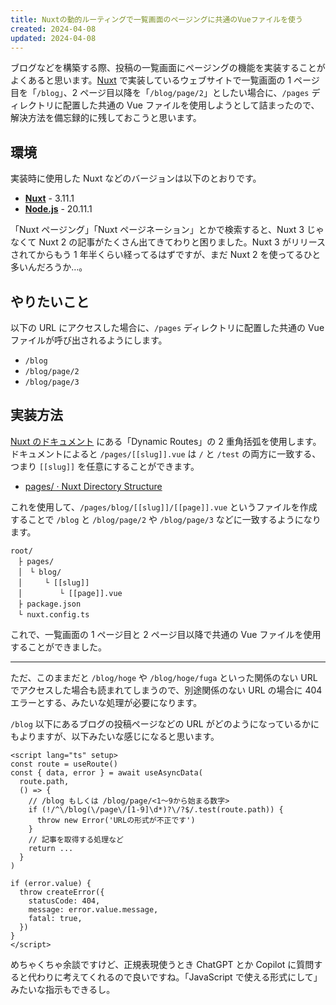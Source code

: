 ```yaml
---
title: Nuxtの動的ルーティングで一覧画面のページングに共通のVueファイルを使う
created: 2024-04-08
updated: 2024-04-08
---
```


ブログなどを構築する際、投稿の一覧画面にページングの機能を実装することがよくあると思います。[Nuxt](https://nuxt.com/) で実装しているウェブサイトで一覧画面の 1 ページ目を「`/blog`」、2 ページ目以降を「`/blog/page/2`」としたい場合に、`/pages` ディレクトリに配置した共通の Vue ファイルを使用しようとして詰まったので、解決方法を備忘録的に残しておこうと思います。

## 環境

実装時に使用した Nuxt などのバージョンは以下のとおりです。

- [**Nuxt**](https://nuxt.com/) - 3.11.1
- [**Node.js**](https://nodejs.org/en) - 20.11.1

「Nuxt ページング」「Nuxt ページネーション」とかで検索すると、Nuxt 3 じゃなくて Nuxt 2 の記事がたくさん出てきてわりと困りました。Nuxt 3 がリリースされてからもう 1 年半くらい経ってるはずですが、まだ Nuxt 2 を使ってるひと多いんだろうか…。

## やりたいこと

以下の URL にアクセスした場合に、`/pages` ディレクトリに配置した共通の Vue ファイルが呼び出されるようにします。

- `/blog`
- `/blog/page/2`
- `/blog/page/3`

## 実装方法

[Nuxt のドキュメント](https://nuxt.com/docs/guide/directory-structure/pages#dynamic-routes) にある「Dynamic Routes」の 2 重角括弧を使用します。ドキュメントによると `/pages/[[slug]].vue` は `/` と `/test` の両方に一致する、つまり `[[slug]]` を任意にすることができます。

- [pages/ · Nuxt Directory Structure](https://nuxt.com/docs/guide/directory-structure/pages#dynamic-routes)

これを使用して、`/pages/blog/[[slug]]/[[page]].vue` というファイルを作成することで `/blog` と `/blog/page/2` や `/blog/page/3` などに一致するようになります。

```
root/
　├ pages/
　│　└ blog/
　│　　　└ [[slug]]
　│　　　　　└ [[page]].vue
　├ package.json
　└ nuxt.config.ts
```

これで、一覧画面の 1 ページ目と 2 ページ目以降で共通の Vue ファイルを使用することができました。

---

ただ、このままだと `/blog/hoge` や `/blog/hoge/fuga` といった関係のない URL でアクセスした場合も読まれてしまうので、別途関係のない URL の場合に 404 エラーとする、みたいな処理が必要になります。

`/blog` 以下にあるブログの投稿ページなどの URL がどのようになっているかにもよりますが、以下みたいな感じになると思います。

```vue
<script lang="ts" setup>
const route = useRoute()
const { data, error } = await useAsyncData(
  route.path,
  () => {
    // /blog もしくは /blog/page/<1～9から始まる数字>
    if (!/^\/blog(\/page\/[1-9]\d*)?\/?$/.test(route.path)) {
      throw new Error('URLの形式が不正です')
    }
    // 記事を取得する処理など
    return ...
  }
)

if (error.value) {
  throw createError({
    statusCode: 404,
    message: error.value.message,
    fatal: true,
  })
}
</script>
```

めちゃくちゃ余談ですけど、正規表現使うとき ChatGPT とか Copilot に質問すると代わりに考えてくれるので良いですね。「JavaScript で使える形式にして」みたいな指示もできるし。
